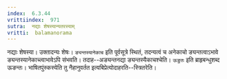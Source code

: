 ```yaml
---
index:  6.3.44
vrittiindex:  971
sutra:  नद्याः शेषस्यान्यतरस्याम्
vritti:  balamanorama 
---
```


नद्याः शेषस्या। उक्तादन्यः शेषः। `ङ्यन्तस्यानेकाच` इति पूर्वसूत्रे स्थितं, तदन्यत्वं च अनेकाचो ङ्यन्तत्वाऽभावे ङ्यन्तस्यानेकाच्त्वाभावेऽपि संभवति। तदाह--अङ्यन्तनद्या ङ्यन्तस्यैकाचश्चेति। `ऊङुतः` इति ब्राहृबन्धुशब्द ऊङन्तः। भाषितपुंस्कस्येति तु नैहानुवर्तत इत्यबिप्रेत्योदाहरति--स्त्रितरेति। 

